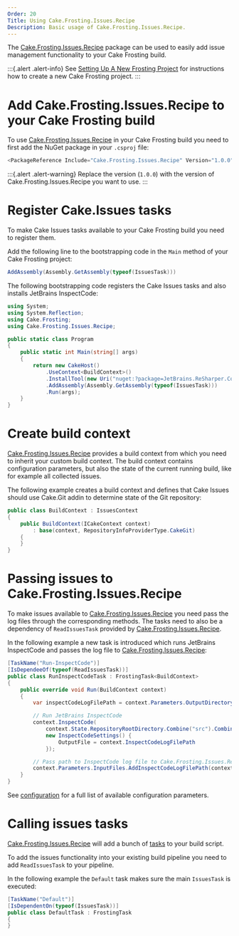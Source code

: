 ```yaml
---
Order: 20
Title: Using Cake.Frosting.Issues.Recipe
Description: Basic usage of Cake.Frosting.Issues.Recipe.
---
```

The [Cake.Frosting.Issues.Recipe] package can be used to easily add issue management functionality to your Cake Frosting build.

:::{.alert .alert-info}
See [Setting Up A New Frosting Project] for instructions how to create a new Cake Frosting project.
:::

[Setting Up A New Frosting Project]: https://cakebuild.net/docs/getting-started/setting-up-a-new-frosting-project

# Add Cake.Frosting.Issues.Recipe to your Cake Frosting build

To use [Cake.Frosting.Issues.Recipe] in your Cake Frosting build you need to first add the NuGet package in your `.csproj` file:

```csharp
<PackageReference Include="Cake.Frosting.Issues.Recipe" Version="1.0.0" />
```

:::{.alert .alert-warning}
Replace the version (`1.0.0`) with the version of Cake.Frosting.Issues.Recipe you want to use.
:::

# Register Cake.Issues tasks

To make Cake Issues tasks available to your Cake Frosting build you need to register them.

Add the following line to the bootstrapping code in the `Main` method of your Cake Frosting project:

```csharp
AddAssembly(Assembly.GetAssembly(typeof(IssuesTask)))
```

The following bootstrapping code registers the Cake Issues tasks and also installs JetBrains InspectCode:

```csharp
using System;
using System.Reflection;
using Cake.Frosting;
using Cake.Frosting.Issues.Recipe;

public static class Program
{
    public static int Main(string[] args)
    {
        return new CakeHost()
            .UseContext<BuildContext>()
            .InstallTool(new Uri("nuget:?package=JetBrains.ReSharper.CommandLineTools"))
            .AddAssembly(Assembly.GetAssembly(typeof(IssuesTask)))
            .Run(args);
    }
}
```

# Create build context

[Cake.Frosting.Issues.Recipe] provides a build context from which you need to inherit your custom build context.
The build context contains configuration parameters, but also the state of the current running build,
like for example all collected issues.

The following example creates a build context and defines that Cake Issues should use Cake.Git addin to determine
state of the Git repository:

```csharp
public class BuildContext : IssuesContext
{
    public BuildContext(ICakeContext context)
        : base(context, RepositoryInfoProviderType.CakeGit)
    {
    }
}
```

# Passing issues to Cake.Frosting.Issues.Recipe

To make issues available to [Cake.Frosting.Issues.Recipe] you need pass the log files through the corresponding methods.
The tasks need to also be a dependency of `ReadIssuesTask` provided by [Cake.Frosting.Issues.Recipe].

In the following example a new task is introduced which runs JetBrains InspectCode and passes the log file to [Cake.Frosting.Issues.Recipe]:

```csharp
[TaskName("Run-InspectCode")]
[IsDependeeOf(typeof(ReadIssuesTask))]
public class RunInspectCodeTask : FrostingTask<BuildContext>
{
    public override void Run(BuildContext context)
    {
        var inspectCodeLogFilePath = context.Parameters.OutputDirectory..CombineWithFilePath("inspectCode.log");

        // Run JetBrains InspectCode
        context.InspectCode(
            context.State.RepositoryRootDirectory.Combine("src").CombineWithFilePath("ClassLibrary1.sln"),
            new InspectCodeSettings() {
                OutputFile = context.InspectCodeLogFilePath
            });

        // Pass path to InspectCode log file to Cake.Frosting.Issues.Recipe
        context.Parameters.InputFiles.AddInspectCodeLogFilePath(context.InspectCodeLogFilePath);
    }
}
```

See [configuration] for a full list of available configuration parameters.

# Calling issues tasks

[Cake.Frosting.Issues.Recipe] will add a bunch of [tasks] to your build script.

To add the issues functionality into your existing build pipeline you need to add
`ReadIssuesTask` to your pipeline.

 In the following example the `Default` task makes sure the main `IssuesTask` is executed:

```csharp
[TaskName("Default")]
[IsDependentOn(typeof(IssuesTask))]
public class DefaultTask : FrostingTask
{
}
```

[Cake.Frosting.Issues.Recipe]: ../../recipe/
[configuration]: ../../recipe/configuration
[tasks]: ../../recipe/tasks